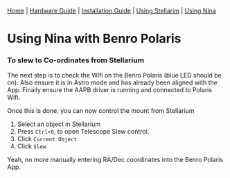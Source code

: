 [Home](../README.md) | [Hardware Guide](./hardware.md) | [Installation Guide](./installation.md) | [Using Stellarim](./stellarium.md) | [Using Nina](./nina.md)

# Using Nina with Benro Polaris
### To slew to Co-ordinates from Stellarium
The next step is to check the Wifi on the Benro Polaris (blue LED should be on).
Also ensure it is in Astro mode and has already been aligned with the App.
Finally ensure the AAPB driver is running and connected to Polaris Wifi. 

Once this is done, you can now control the mount from Stellarium
1. Select an object in Stellarium
2. Press `Ctrl+0`, to open Telescope Slew control.
3. Click `Current Object`
4. Click `Slew`.

Yeah, no more manually entering RA/Dec coordinates into the Benro Polaris App.
